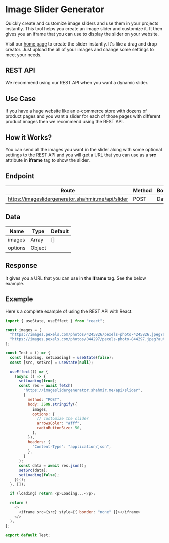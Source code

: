 # Image Slider Generator

Quickly create and customize image sliders and use them in your projects instantly. This tool helps you create an image slider and customize it. It then gives you an iframe that you can use to display the slider on your website.

Visit our [home page](https://imageslidergenerator.shahmir.me/) to create the slider instantly. It's like a drag and drop creator. Just upload the all of your images and change some settings to meet your needs.

## REST API

We recommend using our REST API when you want a dynamic slider.

## Use Case

If you have a huge website like an e-commerce store with dozens of product pages and you want a slider for each of those pages with different product images then we recommend using the REST API.

## How it Works?

You can send all the images you want in the slider along with some optional settings to the REST API and you will get a URL that you can use as a **src** attribute in **iframe** tag to show the slider.

## Endpoint

| Route                                              | Method | Body |
| -------------------------------------------------- | ------ | ---- |
| https://imageslidergenerator.shahmir.me/api/slider | POST   | Data |

## Data

| Name    | Type   | Default |
| ------- | ------ | ------- |
| images  | Array  | []      |
| options | Object |         |

## Response

It gives you a URL that you can use in the **iframe** tag. See the below example.

## Example

Here's a complete example of using the REST API with React.

```javascript
import { useState, useEffect } from "react";

const images = [
  "https://images.pexels.com/photos/4245826/pexels-photo-4245826.jpeg?auto=compress&cs=tinysrgb&w=600",
  "https://images.pexels.com/photos/844297/pexels-photo-844297.jpeg?auto=compress&cs=tinysrgb&w=600",
];

const Test = () => {
  const [loading, setLoading] = useState(false);
  const [src, setSrc] = useState(null);

  useEffect(() => {
    (async () => {
      setLoading(true);
      const res = await fetch(
        "https://imageslidergenerator.shahmir.me/api/slider",
        {
          method: "POST",
          body: JSON.stringify({
            images,
            options: {
              // customize the slider
              arrowsColor: "#fff",
              radioButtonSize: 50,
            },
          }),
          headers: {
            "Content-Type": "application/json",
          },
        }
      );
      const data = await res.json();
      setSrc(data);
      setLoading(false);
    })();
  }, []);

  if (loading) return <p>Loading...</p>;

  return (
    <>
      <iframe src={src} style={{ border: "none" }}></iframe>
    </>
  );
};

export default Test;
```
